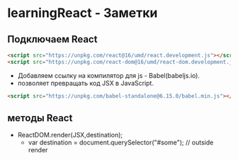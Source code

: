 # learningReact - Заметки

## Подключаем React
```html
<script src="https://unpkg.com/react@16/umd/react.development.js"></script>
<script src="https://unpkg.com/react-dom@16/umd/react-dom.development.js"></script>
```
- Добавляем ссылку на компилятор для js - Babel(babeljs.io).  
- позволяет превращать код JSX в JavaScript.
```html
<script src="https://unpkg.com/babel-standalone@6.15.0/babel.min.js"></script>
```
## методы React
- ReactDOM.render(JSX,destination);
	- var destination = document.querySelector("#some"); // outside render
